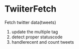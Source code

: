 # TwiiterFetch
Fetch twitter data(tweets)

1. update the multiple tag 
2. detect proper statuscode
3. handlerecent and count tweets